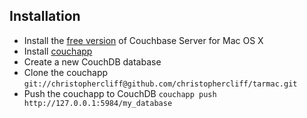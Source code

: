 
## Installation

- Install the [free version](http://www.couchbase.com/downloads/couchbase-server/community) of Couchbase Server for Mac OS X
- Install [couchapp](https://github.com/couchapp/couchapp)
- Create a new CouchDB database
- Clone the couchapp `git://christophercliff@github.com/christophercliff/tarmac.git`
- Push the couchapp to CouchDB `couchapp push http://127.0.0.1:5984/my_database`